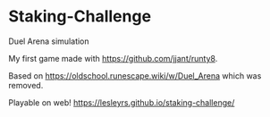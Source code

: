 # Staking-Challenge
Duel Arena simulation

My first game made with https://github.com/jjant/runty8.

Based on https://oldschool.runescape.wiki/w/Duel_Arena which was removed.

Playable on web! https://lesleyrs.github.io/staking-challenge/
